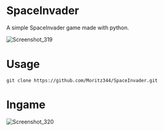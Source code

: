 # SpaceInvader
A simple SpaceInvader game made with python.

![Screenshot_319](https://github.com/user-attachments/assets/60ea5a49-3cfd-4a52-8d3c-df032e20945a)


# Usage
```
git clone https://github.com/Moritz344/SpaceInvader.git
```

# Ingame

![Screenshot_320](https://github.com/user-attachments/assets/79561546-0348-4f23-8db1-1af46d00084a)
